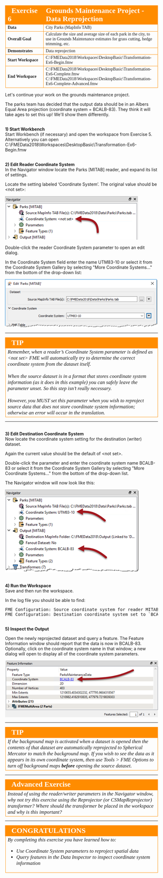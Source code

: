 <!--Exercise Section-->


<table style="border-spacing: 0px;border-collapse: collapse;font-family:serif">
<tr>
<td width=25% style="vertical-align:middle;background-color:darkorange;border: 2px solid darkorange">
<i class="fa fa-cogs fa-lg fa-pull-left fa-fw" style="color:white;padding-right: 12px;vertical-align:text-top"></i>
<span style="color:white;font-size:x-large;font-weight: bold">Exercise 6</span>
</td>
<td style="border: 2px solid darkorange;background-color:darkorange;color:white">
<span style="color:white;font-size:x-large;font-weight: bold">Grounds Maintenance Project - Data Reprojection</span>
</td>
</tr>

<tr>
<td style="border: 1px solid darkorange; font-weight: bold">Data</td>
<td style="border: 1px solid darkorange">City Parks (MapInfo TAB)</td>
</tr>

<tr>
<td style="border: 1px solid darkorange; font-weight: bold">Overall Goal</td>
<td style="border: 1px solid darkorange">Calculate the size and average size of each park in the city, to use in Grounds Maintenance estimates for grass cutting, hedge trimming, etc.</td>
</tr>

<tr>
<td style="border: 1px solid darkorange; font-weight: bold">Demonstrates</td>
<td style="border: 1px solid darkorange">Data reprojection</td>
</tr>

<tr>
<td style="border: 1px solid darkorange; font-weight: bold">Start Workspace</td>
<td style="border: 1px solid darkorange">C:\FMEData2018\Workspaces\DesktopBasic\Transformation-Ex6-Begin.fmw</td>
</tr>

<tr>
<td style="border: 1px solid darkorange; font-weight: bold">End Workspace</td>
<td style="border: 1px solid darkorange">C:\FMEData2018\Workspaces\DesktopBasic\Transformation-Ex6-Complete.fmw<br>C:\FMEData2018\Workspaces\DesktopBasic\Transformation-Ex6-Complete-Advanced.fmw</td>
</tr>

</table>

Let's continue your work on the grounds maintenance project.

The parks team has decided that the output data should be in an Albers Equal Area projection (coordinate system = BCALB-83). They think it will take ages to set this up! We'll show them differently.


<br>**1) Start Workbench**
<br>Start Workbench (if necessary) and open the workspace from Exercise 5. Alternatively you can open C:\FMEData2018\Workspaces\DesktopBasic\Transformation-Ex6-Begin.fmw


<br>**2) Edit Reader Coordinate System**
<br>In the Navigator window locate the Parks [MITAB] reader, and expand its list of settings.

Locate the setting labeled ‘Coordinate System’. The original value should be &lt;not set&gt;:

![](./Images/Img2.238.Ex6.CoordSysParamNavigator.png)

Double-click the reader Coordinate System parameter to open an edit dialog.

In the Coordinate System field enter the name UTM83-10 or select it from the Coordinate System Gallery by selecting "More Coordinate Systems..." from the bottom of the drop-down list:

![](./Images/Img2.239.Ex6.CoordSysParamEditDialog.png)

---

<!--Tip Section-->

<table style="border-spacing: 0px">
<tr>
<td style="vertical-align:middle;background-color:darkorange;border: 2px solid darkorange">
<i class="fa fa-info-circle fa-lg fa-pull-left fa-fw" style="color:white;padding-right: 12px;vertical-align:text-top"></i>
<span style="color:white;font-size:x-large;font-weight: bold;font-family:serif">TIP</span>
</td>
</tr>

<tr>
<td style="border: 1px solid darkorange">
<span style="font-family:serif; font-style:italic; font-size:larger">
Remember, when a reader’s Coordinate System parameter is defined as &lt;not set&gt; FME will automatically try to determine the correct coordinate system from the dataset itself.
<br><br>When the source dataset is in a format that stores coordinate system information (as it does in this example) you can safely leave the parameter unset. So this step isn’t really necessary.
<br><br>However, you MUST set this parameter when you wish to reproject source data that does not store coordinate system information; otherwise an error will occur in the translation.
</span>
</td>
</tr>
</table>

---

<br>**3) Edit Destination Coordinate System**
<br>Now locate the coordinate system setting for the destination (writer) dataset.

Again the current value should be the default of &lt;not set&gt;.

Double-click the parameter and enter the coordinate system name BCALB-83 or select it from the Coordinate System Gallery by selecting "More Coordinate Systems..." from the bottom of the drop-down list.

The Navigator window will now look like this:

![](./Images/Img2.240.Ex6.CoordSysParamsSet.png)


<br>**4) Run the Workspace**
<br>Save and then run the workspace.

In the log file you should be able to find:

<pre>
FME Configuration: Source coordinate system for reader MITAB_1[MITAB] set to `UTM83-10'
FME Configuration: Destination coordinate system set to `BCALB-83'
</pre>


<br>**5) Inspect the Output**

Open the newly reprojected dataset and query a feature. The Feature Information window should report that the data is now in BCALB-83. Optionally, click on the coordinate system name in that window; a new dialog will open to display all of the coordinate system parameters.

![](./Images/Img2.241.Ex6.CoordSysResultInDI.png)

---

<!--Tip Section-->

<table style="border-spacing: 0px">
<tr>
<td style="vertical-align:middle;background-color:darkorange;border: 2px solid darkorange">
<i class="fa fa-info-circle fa-lg fa-pull-left fa-fw" style="color:white;padding-right: 12px;vertical-align:text-top"></i>
<span style="color:white;font-size:x-large;font-weight: bold;font-family:serif">TIP</span>
</td>
</tr>

<tr>
<td style="border: 1px solid darkorange">
<span style="font-family:serif; font-style:italic; font-size:larger">
If the background map is activated when a dataset is opened then the contents of that dataset are automatically reprojected to Spherical Mercator to match the background map. If you wish to see the data as it appears in its own coordinate system, then use Tools > FME Options to turn off background maps <strong>before</strong> opening the source dataset.
</span>
</td>
</tr>
</table>

---

<!--Advanced Exercise Section-->

<table style="border-spacing: 0px">
<tr>
<td style="vertical-align:middle;background-color:darkorange;border: 2px solid darkorange">
<i class="fa fa-cogs fa-lg fa-pull-left fa-fw" style="color:white;padding-right: 12px;vertical-align:text-top"></i>
<span style="color:white;font-size:x-large;font-weight: bold;font-family:serif">Advanced Exercise</span>
</td>
</tr>

<tr>
<td style="border: 1px solid darkorange">
<span style="font-family:serif; font-style:italic; font-size:larger">
Instead of using the reader/writer parameters in the Navigator window, why not try this exercise using the Reprojector (or CSMapReprojector) transformer? Where should the transformer be placed in the workspace and why is this important?
</span>
</td>
</tr>
</table>

---

<!--Exercise Congratulations Section-->

<table style="border-spacing: 0px">
<tr>
<td style="vertical-align:middle;background-color:darkorange;border: 2px solid darkorange">
<i class="fa fa-thumbs-o-up fa-lg fa-pull-left fa-fw" style="color:white;padding-right: 12px;vertical-align:text-top"></i>
<span style="color:white;font-size:x-large;font-weight: bold;font-family:serif">CONGRATULATIONS</span>
</td>
</tr>

<tr>
<td style="border: 1px solid darkorange">
<span style="font-family:serif; font-style:italic; font-size:larger">
By completing this exercise you have learned how to:
<br>
<ul><li>Use Coordinate System parameters to reproject spatial data</li>
<li>Query features in the Data Inspector to inspect coordinate system information</li></ul>
</span>
</td>
</tr>
</table>
